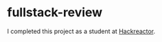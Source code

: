 # fullstack-review

I completed this project as a student at <a href="https://www.hackreactor.com">Hackreactor</a>.
